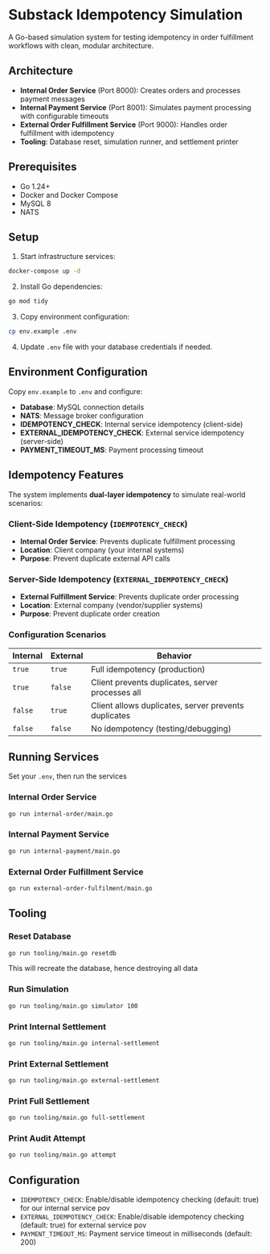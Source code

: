 # Substack Idempotency Simulation

A Go-based simulation system for testing idempotency in order fulfillment workflows with clean, modular architecture.

## Architecture

- **Internal Order Service** (Port 8000): Creates orders and processes payment messages
- **Internal Payment Service** (Port 8001): Simulates payment processing with configurable timeouts
- **External Order Fulfillment Service** (Port 9000): Handles order fulfillment with idempotency
- **Tooling**: Database reset, simulation runner, and settlement printer


## Prerequisites

- Go 1.24+
- Docker and Docker Compose
- MySQL 8
- NATS

## Setup

1. Start infrastructure services:
```bash
docker-compose up -d
```

2. Install Go dependencies:
```bash
go mod tidy
```

3. Copy environment configuration:
```bash
cp env.example .env
```

4. Update `.env` file with your database credentials if needed.

## Environment Configuration

Copy `env.example` to `.env` and configure:

- **Database**: MySQL connection details
- **NATS**: Message broker configuration  
- **IDEMPOTENCY_CHECK**: Internal service idempotency (client-side)
- **EXTERNAL_IDEMPOTENCY_CHECK**: External service idempotency (server-side)
- **PAYMENT_TIMEOUT_MS**: Payment processing timeout

## Idempotency Features

The system implements **dual-layer idempotency** to simulate real-world scenarios:

### Client-Side Idempotency (`IDEMPOTENCY_CHECK`)
- **Internal Order Service**: Prevents duplicate fulfillment processing
- **Location**: Client company (your internal systems)
- **Purpose**: Prevent duplicate external API calls

### Server-Side Idempotency (`EXTERNAL_IDEMPOTENCY_CHECK`)  
- **External Fulfillment Service**: Prevents duplicate order processing
- **Location**: External company (vendor/supplier systems)
- **Purpose**: Prevent duplicate order creation

### Configuration Scenarios

| Internal | External | Behavior |
|----------|----------|----------|
| `true`   | `true`   | Full idempotency (production) |
| `true`   | `false`  | Client prevents duplicates, server processes all |
| `false`  | `true`   | Client allows duplicates, server prevents duplicates |
| `false`  | `false`  | No idempotency (testing/debugging) |


## Running Services

Set your `.env`, then run the services

### Internal Order Service
```bash
go run internal-order/main.go
```

### Internal Payment Service
```bash
go run internal-payment/main.go
```

### External Order Fulfillment Service
```bash
go run external-order-fulfilment/main.go
```

## Tooling

### Reset Database
```bash
go run tooling/main.go resetdb
```

This will recreate the database, hence destroying all data

### Run Simulation
```bash
go run tooling/main.go simulator 100
```

### Print Internal Settlement
```bash
go run tooling/main.go internal-settlement
```

### Print External Settlement
```bash
go run tooling/main.go external-settlement
```

### Print Full Settlement
```bash
go run tooling/main.go full-settlement
```

### Print Audit Attempt
```bash
go run tooling/main.go attempt
```

## Configuration

- `IDEMPOTENCY_CHECK`: Enable/disable idempotency checking (default: true) for our internal service pov
- `EXTERNAL_IDEMPOTENCY_CHECK`: Enable/disable idempotency checking (default: true) for external service pov
- `PAYMENT_TIMEOUT_MS`: Payment service timeout in milliseconds (default: 200)